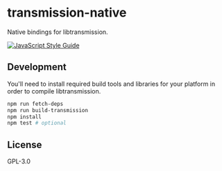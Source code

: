 # transmission-native

Native bindings for libtransmission.

[![JavaScript Style Guide](https://img.shields.io/badge/code_style-standard-brightgreen.svg)](https://standardjs.com)

## Development

You'll need to install required build tools and libraries for your platform in order to compile libtransmission.

```sh
npm run fetch-deps
npm run build-transmission
npm install
npm test # optional
```

## License

GPL-3.0
